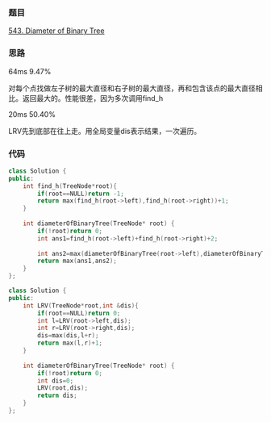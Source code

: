### 题目
[543. Diameter of Binary Tree](https://leetcode-cn.com/problems/diameter-of-binary-tree/submissions/)
### 思路
64ms 9.47%

对每个点找做左子树的最大直径和右子树的最大直径，再和包含该点的最大直径相比。返回最大的。性能很差，因为多次调用find_h

20ms 50.40%

LRV先到底部在往上走。用全局变量dis表示结果，一次遍历。
### 代码
```c++
class Solution {
public:
    int find_h(TreeNode*root){
        if(root==NULL)return -1;
        return max(find_h(root->left),find_h(root->right))+1;
    }
    
    int diameterOfBinaryTree(TreeNode* root) {
        if(!root)return 0;
        int ans1=find_h(root->left)+find_h(root->right)+2;
        
        int ans2=max(diameterOfBinaryTree(root->left),diameterOfBinaryTree(root->right));
        return max(ans1,ans2);
    }
};
```
```c++
class Solution {
public:
    int LRV(TreeNode*root,int &dis){
        if(root==NULL)return 0;
        int l=LRV(root->left,dis);
        int r=LRV(root->right,dis);
        dis=max(dis,l+r);
        return max(l,r)+1;
    }
    
    int diameterOfBinaryTree(TreeNode* root) {
        if(!root)return 0;
        int dis=0;
        LRV(root,dis);
        return dis;
    }
};
```
